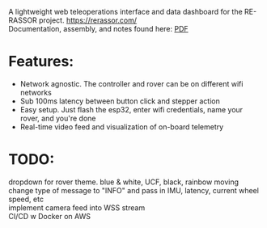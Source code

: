 A lightweight web teleoperations interface and data dashboard for the RE-RASSOR project. https://rerassor.com/ <br>
Documentation, assembly, and notes found here: [PDF](https://docs.google.com/document/d/1AeGxqEQWhP8_XDPpjoR6U5f-afnMtCq_Ek1jETLCfaA/export?format=pdf) <br>

# Features:
- Network agnostic. The controller and rover can be on different wifi networks <br>
- Sub 100ms latency between button click and stepper action <br>
- Easy setup. Just flash the esp32, enter wifi credentials, name your rover, and you're done <br>
- Real-time video feed and visualization of on-board telemetry <br>

# TODO:
dropdown for rover theme. blue & white, UCF, black, rainbow moving  <br>
change type of message to "INFO" and pass in IMU, latency, current wheel speed, etc <br>
implement camera feed into WSS stream <br>
CI/CD w Docker on AWS <br>
